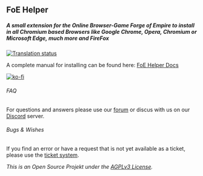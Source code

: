 ## FoE Helper
##### A small extension for the Online Browser-Game Forge of Empire to install in all Chromium based Browsers like Google Chrome, Opera, Chromium or Microsoft Edge, much more and FireFox

[![Translation status](http://i18n.foe-helper.com/widgets/foe-helper/-/extension/svg-badge.svg)](http://i18n.foe-helper.com/engage/foe-helper/?utm_source=widget)


A complete manual for installing can be found here: [FoE Helper Docs](https://docs.foe-helper.com/english/installing)

[![ko-fi](https://www.ko-fi.com/img/githubbutton_sm.svg)](https://ko-fi.com/J3J52SY3V)

###### FAQ

For questions and answers please use our [forum](https://discuss.foe-helper.com.de/) or discus with us on our [Discord](https://discord.gg/z97KZq4) server.


###### Bugs & Wishes

If you find an error or have a request that is not yet available as a ticket, please use the [ticket system](https://github.com/mainIine/foe-helfer-extension/issues).

_This is an Open Source Projekt under the [AGPLv3 License](LICENSE.md)._
